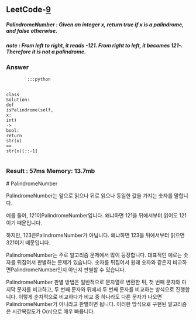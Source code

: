 <h2>LeetCode-<a href="leetcode">9</a></h2>
<h5>PalindromeNumber : Given an integer x, return true if x is a palindrome, and false otherwise.</h5>
<h5>note : From left to right, it reads -121. From right to left, it becomes 121-. Therefore it is not a palindrome.</h5><h3>Answer</h3><div class="codehilite"><pre><span></span><code>        <span class="s s-Atom">:::python</span>

<span class="s s-Atom">class</span> <span class="nv">Solution</span><span class="s s-Atom">:</span>
    <span class="s s-Atom">def</span> <span class="nf">isPalindrome</span><span class="p">(</span><span class="s s-Atom">self</span><span class="p">,</span> <span class="nn">x</span><span class="p">:</span> <span class="s s-Atom">int</span><span class="p">)</span> <span class="s s-Atom">-&gt;</span> <span class="nn">bool</span><span class="p">:</span>
        <span class="s s-Atom">return</span> <span class="nf">str</span><span class="p">(</span><span class="s s-Atom">x</span><span class="p">)</span> <span class="o">==</span> <span class="nf">str</span><span class="p">(</span><span class="s s-Atom">x</span><span class="p">)[</span><span class="s s-Atom">::-</span><span class="mi">1</span><span class="p">]</span>
</code></pre></div><h3>Result : 57ms Memory: 13.7mb</h3># PalindromeNumber

PalindromeNumber는 앞으로 읽으나 뒤로 읽으나 동일한 값을 가지는 숫자를 말합니다.

예를 들어, 121이PalindromeNumber입니다. 왜냐하면 121을 뒤에서부터 읽어도 121이기 때문입니다.

하지만, 123은PalindromeNumber가 아닙니다. 왜냐하면 123을 뒤에서부터 읽으면 321이기 때문입니다.

PalindromeNumber는 주로 알고리즘 문제에서 많이 등장합니다. 대표적인 예로는 숫자를 뒤집어서 판별하는 문제가 있습니다. 숫자를 뒤집어서 원래 숫자와 같은지 비교하면PalindromeNumber인지 아닌지 판별할 수 있습니다.

PalindromeNumber 판별 방법은 일반적으로 문자열로 변환한 뒤, 첫 번째 문자와 마지막 문자를 비교하고, 두 번째 문자와 뒤에서 두 번째 문자를 비교하는 방식으로 진행합니다. 이렇게 순차적으로 비교하다가 비교 중 하나라도 다른 문자가 나오면PalindromeNumber가 아니라고 판별하면 됩니다. 이러한 방식으로 구현된 알고리즘은 시간복잡도가 O(n)으로 매우 빠릅니다.